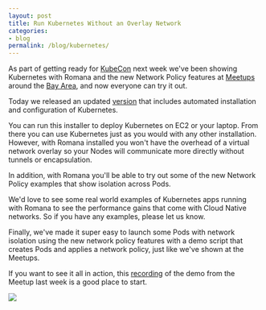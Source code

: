```yaml
---
layout: post
title: Run Kubernetes Without an Overlay Network
categories:
- blog
permalink: /blog/kubernetes/
---
```


As part of getting ready for [KubeCon](/blog/KubeCon/) next week we've been showing Kubernetes with Romana and the new Network Policy features at [Meetups](http://www.meetup.com/Bay-Area-Kubernetes-Meetup/events/228213245/) around the [Bay Area](http://www.meetup.com/openvswitch/events/229046426/), and now everyone can try it out.

Today we released an updated [version](/try_romana/kubernetes/) that includes automated installation and configuration of Kubernetes.

You can run this installer to deploy Kubernetes on EC2 or your laptop. From there you can use Kubernetes just as you would with any other installation. However, with Romana installed you won't have the overhead of a virtual network overlay so your Nodes will communicate more directly without tunnels or encapsulation.

In addition, with Romana you'll be able to try out some of the new Network Policy examples that show isolation across Pods. 

We'd love to see some real world examples of Kubernetes apps running with Romana to see the performance gains that come with Cloud Native networks. So if you have any examples, please let us know.

Finally, we've made it super easy to launch some Pods with network isolation using the new network policy features with a demo script that creates Pods and applies a network policy, just like we've shown at the Meetups. 

If you want to see it all in action, this [recording](https://youtu.be/qSeVvVn3K2U?t=24m30s) of the demo from the Meetup last week is a good place to start.

![](https://i.ytimg.com/vi_webp/qSeVvVn3K2U/mqdefault.webp)

